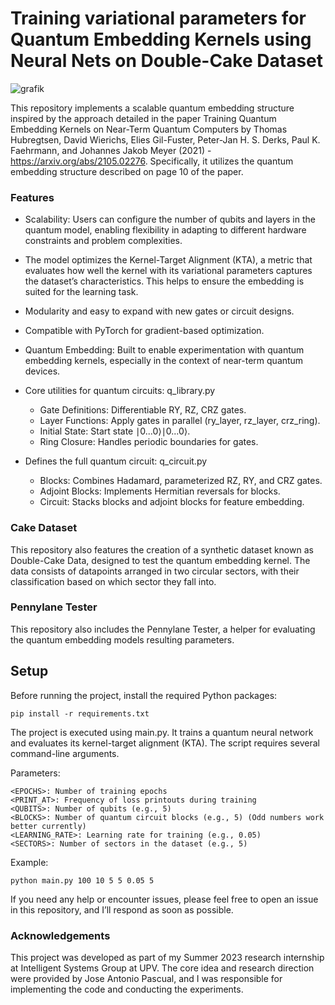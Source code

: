 # Training variational parameters for Quantum Embedding Kernels using Neural Nets on Double-Cake Dataset

![grafik](https://github.com/user-attachments/assets/5b9b11c8-2b63-4c5a-a00c-95616cfffa59)



This repository implements a scalable quantum embedding structure inspired by the approach detailed in the paper Training Quantum Embedding Kernels on Near-Term Quantum Computers by Thomas Hubregtsen, David Wierichs, Elies Gil-Fuster, Peter-Jan H. S. Derks, Paul K. Faehrmann, and Johannes Jakob Meyer (2021) - https://arxiv.org/abs/2105.02276. Specifically, it utilizes the quantum embedding structure described on page 10 of the paper.


### Features

- Scalability: Users can configure the number of qubits and layers in the quantum model, enabling flexibility in adapting to different hardware constraints and problem complexities.

- The model optimizes the Kernel-Target Alignment (KTA), a metric that evaluates how well the kernel with its variational parameters captures the dataset’s characteristics. This helps to ensure the embedding is suited for the learning task.

- Modularity and easy to expand with new gates or circuit designs.

- Compatible with PyTorch for gradient-based optimization.

- Quantum Embedding: Built to enable experimentation with quantum embedding kernels, especially in the context of near-term quantum devices.

- Core utilities for quantum circuits: q_library.py

    - Gate Definitions: Differentiable RY, RZ, CRZ gates.
    - Layer Functions: Apply gates in parallel (ry_layer, rz_layer, crz_ring).
    - Initial State: Start state ∣0...0⟩∣0...0⟩.
    - Ring Closure: Handles periodic boundaries for gates.

- Defines the full quantum circuit: q_circuit.py
  
    - Blocks: Combines Hadamard, parameterized RZ, RY, and CRZ gates.
    - Adjoint Blocks: Implements Hermitian reversals for blocks.
    - Circuit: Stacks blocks and adjoint blocks for feature embedding.

### Cake Dataset

This repository also features the creation of a synthetic dataset known as Double-Cake Data, designed to test the quantum embedding kernel. The data consists of datapoints arranged in two circular sectors, with their classification based on which sector they fall into.

### Pennylane Tester

This repository also includes the Pennylane Tester, a helper for evaluating the quantum embedding models resulting parameters.


## Setup

Before running the project, install the required Python packages:

    pip install -r requirements.txt

The project is executed using main.py. It trains a quantum neural network and evaluates its kernel-target alignment (KTA). The script requires several command-line arguments.

Parameters:

    <EPOCHS>: Number of training epochs
    <PRINT_AT>: Frequency of loss printouts during training 
    <QUBITS>: Number of qubits (e.g., 5)
    <BLOCKS>: Number of quantum circuit blocks (e.g., 5) (Odd numbers work better currently)
    <LEARNING_RATE>: Learning rate for training (e.g., 0.05)
    <SECTORS>: Number of sectors in the dataset (e.g., 5)

Example:

    python main.py 100 10 5 5 0.05 5



If you need any help or encounter issues, please feel free to open an issue in this repository, and I’ll respond as soon as possible.


### Acknowledgements

This project was developed as part of my Summer 2023 research internship at Intelligent Systems Group at UPV. The core idea and research direction were provided by Jose Antonio Pascual, and I was responsible for implementing the code and conducting the experiments.
